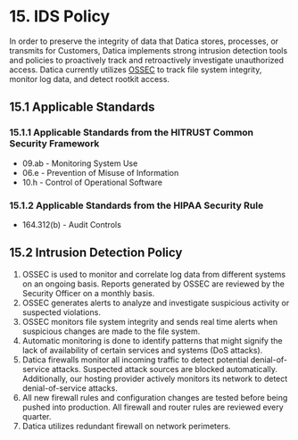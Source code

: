 # 15. IDS Policy

In order to preserve the integrity of data that Datica stores, processes, or
transmits for Customers, Datica implements strong intrusion detection tools and
policies to proactively track and retroactively investigate unauthorized access.
Datica currently utilizes [OSSEC](http://www.ossec.net/) to track file system
integrity, monitor log data, and detect rootkit access.

## 15.1 Applicable Standards

### 15.1.1 Applicable Standards from the HITRUST Common Security Framework

- 09.ab - Monitoring System Use
- 06.e - Prevention of Misuse of Information
- 10.h - Control of Operational Software

### 15.1.2 Applicable Standards from the HIPAA Security Rule

- 164.312(b) - Audit Controls

## 15.2 Intrusion Detection Policy

1. OSSEC is used to monitor and correlate log data from different systems on an
   ongoing basis. Reports generated by OSSEC are reviewed by the Security
   Officer on a monthly basis.
2. OSSEC generates alerts to analyze and investigate suspicious activity or
   suspected violations.
3. OSSEC monitors file system integrity and sends real time alerts when
   suspicious changes are made to the file system.
4. Automatic monitoring is done to identify patterns that might signify the lack
   of availability of certain services and systems (DoS attacks).
5. Datica firewalls monitor all incoming traffic to detect potential
   denial-of-service attacks. Suspected attack sources are blocked
   automatically. Additionally, our hosting provider actively monitors its
   network to detect denial-of-service attacks.
6. All new firewall rules and configuration changes are tested before being
   pushed into production. All firewall and router rules are reviewed every
   quarter.
7. Datica utilizes redundant firewall on network perimeters.
